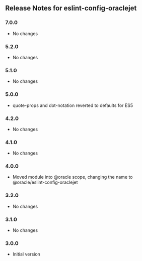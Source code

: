 ## Release Notes for eslint-config-oraclejet ##

### 7.0.0
* No changes

### 5.2.0
* No changes

### 5.1.0
* No changes

### 5.0.0
* quote-props and dot-notation reverted to defaults for ES5

### 4.2.0
* No changes

### 4.1.0
* No changes

### 4.0.0
* Moved module into @oracle scope, changing the name to @oracle/eslint-config-oraclejet

### 3.2.0
* No changes

### 3.1.0
* No changes

### 3.0.0
* Initial version
